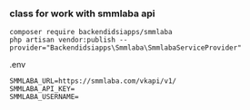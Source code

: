 ### class for work with smmlaba api

```
composer require backendidsiapps/smmlaba
php artisan vendor:publish --provider="Backendidsiapps\Smmlaba\SmmlabaServiceProvider"
```
.env
```
SMMLABA_URL=https://smmlaba.com/vkapi/v1/
SMMLABA_API_KEY=
SMMLABA_USERNAME=
```
